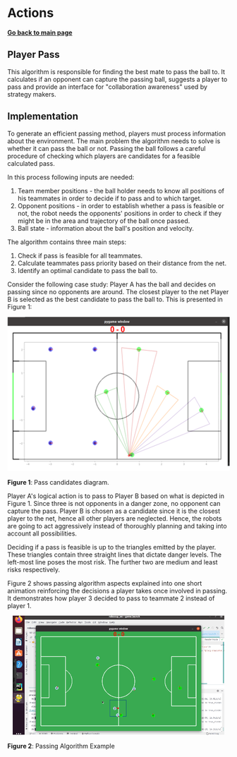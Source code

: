 
# **Actions**

**[Go back to main page](../../../Documentation.md)**

## Player Pass
This algorithm is responsible for finding the best mate to pass the ball to. 
It calculates if an opponent can capture the passing ball, suggests a player to pass and provide an interface for "collaboration awareness" used by strategy makers.

 ## Implementation

 To generate an efficient passing method, players must process information about the environment.
 The main problem the algorithm needs to solve is whether it can pass the ball or not. 
 Passing the ball follows a careful procedure of checking which players are candidates for a feasible calculated pass.

 In this process following inputs are needed:
1. Team member positions - the ball holder needs to know all positions of his teammates in order to decide if to pass and to which target.
2. Opponent positions - in order to establish whether a pass is feasible or not, the robot needs the opponents' positions in order to check if they might be in the area and trajectory of the ball once passed.
3. Ball state - information about the ball's position and velocity. 

The algorithm contains three main steps:
1. Check if pass is feasible for all teammates.
2. Calculate teammates pass priority based on their distance from the net.
3. Identify an optimal candidate to pass the ball to.

Consider the following case study:
Player A has the ball and decides on passing since no opponents are around. 
The closest player to the net Player B is selected as the best candidate to pass the ball to. 
This is presented in Figure 1:

<p align="center">
  <img src="../../../Images/pass_capabilities.png" />
</p>

__Figure 1__: Pass candidates diagram.

 Player A's logical action is to pass to Player B based on what is depicted in Figure 1.
 Since three is not opponents in a danger zone, no opponent can capture the pass. 
 Player B is chosen as a candidate since it is the closest player to the net, hence all other players are neglected.
 Hence, the robots are going to act aggressively instead of thoroughly planning and taking into account all possibilities.

Deciding if a pass is feasible is up to the triangles emitted by the player. These triangles contain three straight lines that dictate danger levels. 
The left-most line poses the most risk. The further two are medium and least risks respectively.

 
Figure 2 shows passing algorithm aspects explained into one short animation reinforcing the decisions a player takes once involved in passing.
It demonstrates how player 3 decided to pass to teammate 2 instead of player 1. 

<p align="center">
     <img src="../../../Images/pass_algo.gif" />
</p>

__Figure 2__: Passing Algorithm Example
